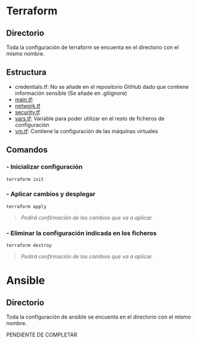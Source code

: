 # Terraform
## Directorio
Toda la configuración de terraform se encuenta en el directorio con el mismo nombre.

## Estructura
- credentials.tf: No se añade en el repositorio GitHub dado que contiene información sensible (Se añade en .gitignore)
- [main.tf](Terraform/main.tf): 
- [network.tf](Terraform/network.tf)
- [security.tf](Terraform/security.tf)
- [vars.tf](Terraform/vars.tf): Variable para poder utilizar en el resto de ficheros de configuración
- [vm.tf](Terraform/vm.tf): Contiene la configuración de las máquinas virtuales

## Comandos
### - Inicializar configuración
```
terraform init
```

### - Aplicar cambios y desplegar
```
terraform apply
``` 
>_Pedirá confirmación de los cambios que va a aplicar._

### - Eliminar la configuración indicada en los ficheros
```
terraform destroy
```
>_Pedirá confirmación de los cambios que va a aplicar._

# Ansible
## Directorio
Toda la configuración de ansible se encuenta en el directorio con el mismo nombre.

PENDIENTE DE COMPLETAR
